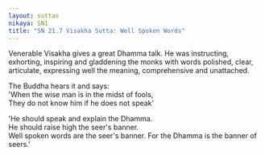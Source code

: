 ```yaml
---
layout: suttas
nikaya: SN1
title: "SN 21.7 Visakha Sutta: Well Spoken Words"
---
```


Venerable Visakha gives a great Dhamma talk. He was instructing, exhorting, inspiring and gladdening the monks with words polished, clear, articulate, expressing well the meaning, comprehensive and unattached.  


The Buddha hears it and says:  
'When the wise man is in the midst of fools,    
They do not know him if he does not speak'  

'He should speak and explain the Dhamma.  
He should raise high the seer's banner.  
Well spoken words are the seer's banner.
For the Dhamma is the banner of seers.'

